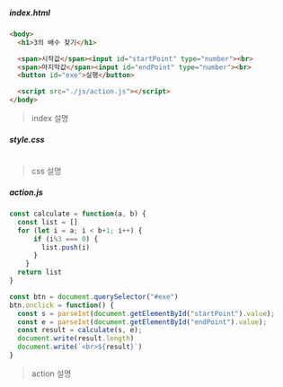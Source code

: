 ##### index.html

```html
<body>
  <h1>3의 배수 찾기</h1>

  <span>시작값</span><input id="startPoint" type="number"><br>
  <span>마지막값</span><input id="endPoint" type="number"><br>
  <button id="exe">실행</button>

  <script src="./js/action.js"></script>
</body>
```

> index 설명



##### style.css

```css

```

> css 설명



##### action.js

```javascript
const calculate = function(a, b) {
  const list = []
  for (let i = a; i < b+1; i++) {
      if (i%3 === 0) {
        list.push(i)
      }
    }
  return list
}

const btn = document.querySelector("#exe")
btn.onclick = function() {
  const s = parseInt(document.getElementById("startPoint").value);
  const e = parseInt(document.getElementById("endPoint").value);
  const result = calculate(s, e);
  document.write(result.length)
  document.write(`<br>${result}`)
}
```

> action 설명